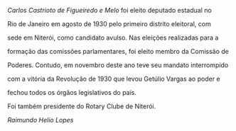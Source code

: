 

*Carlos Castrioto de Figueiredo e Melo* foi eleito deputado estadual no

Rio de Janeiro em agosto de 1930 pelo primeiro distrito eleitoral, com

sede em Niterói, como candidato avulso. Nas eleições realizadas para a

formação das comissões parlamentares, foi eleito membro da Comissão de

Poderes. Contudo, em novembro deste ano teve seu mandato interrompido

com a vitória da Revolução de 1930 que levou Getúlio Vargas ao poder e

fechou todos os órgãos legislativos do país.



Foi também presidente do Rotary Clube de Niterói.



*Raimundo Helio Lopes*



